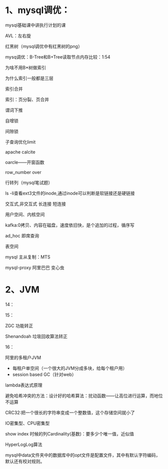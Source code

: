 # 1、mysql调优：

mysql基础课中讲执行计划的课

AVL：左右旋

红黑树（mysql调优中有红黑树的png）

mysq调优：B-Tree和B+Tree读取节点内存比较：1:54

为啥不用B*树做索引

为什么索引一般都是三层

索引合并

索引：页分裂、页合并

谓词下推

自增锁

间隙锁

子查询优化limit

apache calcite

oarcle——开窗函数

row_number over

行转列（mysql笔试题）

ls -li查看ext3文件的inode,通过inode可以判断是软链接还是硬链接

交互式,非交互式 长连接 短连接

用户空间、内核空间

kafka:0拷贝、内容在磁盘，速度依旧快，是个追加的过程，循序写

ad_hoc 即席查询

表空间

mysql 主从复制：MTS

mysql-proxy  阿里巴巴 变心虫

# 2、JVM

14：

15：

ZGC 功能转正 

Shenandoah 垃圾回收算法转正

16：

阿里的多租户JVM

- 每租户单空间（一个很大的JVM分成多块，给每个租户用）
- session based GC（针对web）











lambda表达式原理





避免哈希冲突的方法：设计好的哈希算法：扰动函数——让高位进行运算，而地位不运算

CRC32:把一个很长的字符串变成一个整数值，这个存储空间就小了

IO密集型、CPU密集型

show index 时候的列Cardinality(基数)：要多少个唯一值，近似值

HyperLogLog算法
	





mysql中data文件夹中的数据库中的opt文件是配置文件，其中有默认字符编码，	默认还有校对规则。